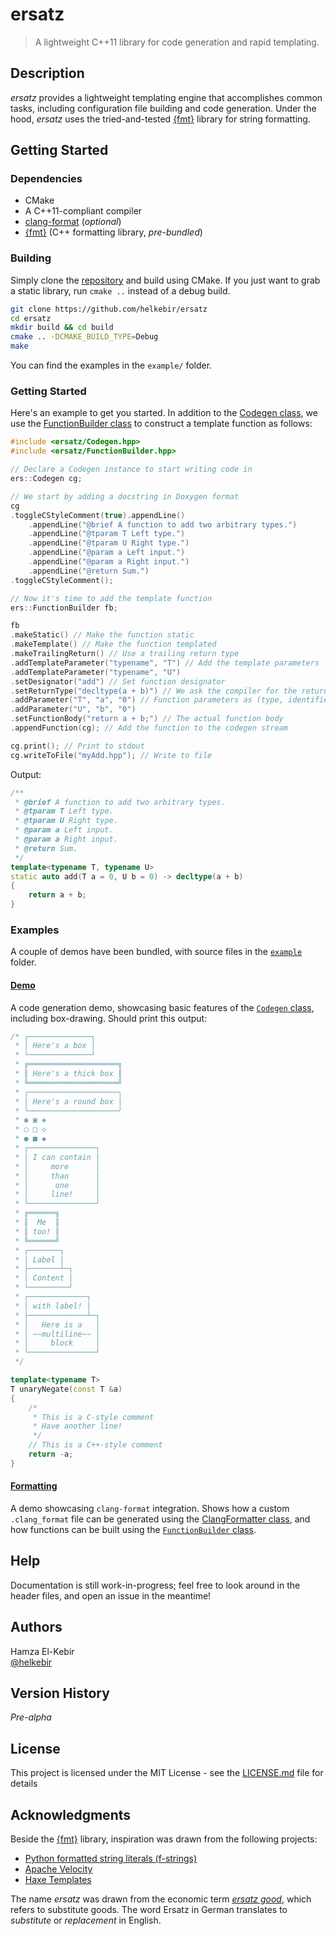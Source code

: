 # ersatz

> A lightweight C++11 library for code generation and rapid templating.

## Description

_ersatz_ provides a lightweight templating engine that accomplishes common tasks, including configuration file building
and code generation. Under the hood, _ersatz_ uses the tried-and-tested [{fmt}](https://fmt.dev/latest/index.html) library
for string formatting.

## Getting Started

### Dependencies

* CMake
* A C++11-compliant compiler
* [clang-format](https://clang.llvm.org/docs/ClangFormat.html) (_optional_)
* [{fmt}](https://fmt.dev/latest/index.html) (C++ formatting library, _pre-bundled_)

### Building

Simply clone the [repository](https://github.com/helkebir/ersatz) and build using CMake.
If you just want to grab a static library, run `cmake ..` instead of a debug build.

```bash
git clone https://github.com/helkebir/ersatz
cd ersatz
mkdir build && cd build
cmake .. -DCMAKE_BUILD_TYPE=Debug
make
```

You can find the examples in the `example/` folder.

### Getting Started

Here's an example to get you started. In addition to the [Codegen class](ersatz/Codegen.hpp),
we use the [FunctionBuilder class](ersatz/FunctionBuilder.hpp) to construct a template function as follows:

```cpp
#include <ersatz/Codegen.hpp>
#include <ersatz/FunctionBuilder.hpp>

// Declare a Codegen instance to start writing code in
ers::Codegen cg;

// We start by adding a docstring in Doxygen format
cg
.toggleCStyleComment(true).appendLine()
    .appendLine("@brief A function to add two arbitrary types.")
    .appendLine("@tparam T Left type.")
    .appendLine("@tparam U Right type.")
    .appendLine("@param a Left input.")
    .appendLine("@param a Right input.")
    .appendLine("@return Sum.")
.toggleCStyleComment();

// Now it's time to add the template function
ers::FunctionBuilder fb;

fb
.makeStatic() // Make the function static
.makeTemplate() // Make the function templated
.makeTrailingReturn() // Use a trailing return type
.addTemplateParameter("typename", "T") // Add the template parameters
.addTemplateParameter("typename", "U")
.setDesignator("add") // Set function designator
.setReturnType("decltype(a + b)") // We ask the compiler for the return type.
.addParameter("T", "a", "0") // Function parameters as (type, identifier, defaultArgument)
.addParameter("U", "b", "0")
.setFunctionBody("return a + b;") // The actual function body
.appendFunction(cg); // Add the function to the codegen stream

cg.print(); // Print to stdout
cg.writeToFile("myAdd.hpp"); // Write to file
```

Output:

```cpp
/** 
 * @brief A function to add two arbitrary types.
 * @tparam T Left type.
 * @tparam U Right type.
 * @param a Left input.
 * @param a Right input.
 * @return Sum.
 */
template<typename T, typename U>
static auto add(T a = 0, U b = 0) -> decltype(a + b)
{
    return a + b;
}
```

### Examples

A couple of demos have been bundled, with source files in the [`example`](example) folder.

#### [Demo](example/Codegen_demo.cpp)

A code generation demo, showcasing basic features of the [`Codegen` class](ersatz/Codegen.hpp), including box-drawing. Should print this output:
```cpp
/* ┌──────────────┐
 * │ Here's a box │
 * └──────────────┘
 * ╔════════════════════╗
 * ║ Here's a thick box ║
 * ╚════════════════════╝
 * ╭────────────────────╮
 * │ Here's a round box │
 * ╰────────────────────╯
 * ◉ ▣ ◈
 * ◯ □ ◇
 * ● ■ ◆
 * ┌───────────────┐
 * │ I can contain │
 * │     more      │
 * │     than      │
 * │      one      │
 * │     line!     │
 * └───────────────┘
 * ╔══════╗
 * ║  Me  ║
 * ║ too! ║
 * ╚══════╝
 * ┌───────┐
 * │ Label │
 * ├───────┴─┐
 * │ Content │
 * └─────────┘
 * ┌─────────────┐
 * │ with label! │
 * ├─────────────┴─┐
 * │   Here is a   │
 * │ ~~multiline~~ │
 * │     block     │
 * └───────────────┘
 */

template<typename T>
T unaryNegate(const T &a)
{
    /* 
     * This is a C-style comment
     * Have another line!
     */
    // This is a C++-style comment
    return -a;
}
```

#### [Formatting](example/Codegen_formatting.cpp)

A demo showcasing `clang-format` integration.
Shows how a custom `.clang_format` file can be generated using the [ClangFormatter class](ersatz/ClangFormatter.hpp),
and how functions can be built using the [`FunctionBuilder` class](ersatz/FunctionBuilder.hpp).



## Help

Documentation is still work-in-progress; feel free to look around in the header files, and open an issue in the meantime!

## Authors

Hamza El-Kebir<br/>
[@helkebir](http://github.com/helkebir)

## Version History

_Pre-alpha_

## License

This project is licensed under the MIT License - see the [LICENSE.md](LICENSE.md) file for details

## Acknowledgments

Beside the [{fmt}](https://fmt.dev/latest/index.html) library, inspiration was drawn from the following projects: 
* [Python formatted string literals (f-strings)](https://www.python.org/dev/peps/pep-0498/)
* [Apache Velocity](https://velocity.apache.org/engine/1.7/user-guide.html)
* [Haxe Templates](https://api.haxe.org/haxe/Template.html)

The name _ersatz_ was drawn from the economic term [_ersatz good_](https://en.wikipedia.org/wiki/Ersatz_good), which
refers to substitute goods. The word Ersatz in German translates to _substitute_ or _replacement_ in English. 
